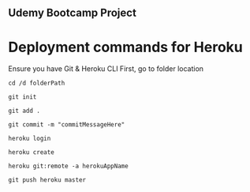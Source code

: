 ## Udemy Bootcamp Project

# Deployment commands for Heroku
Ensure you have Git & Heroku CLI
First, go to folder location 
```
cd /d folderPath
```
```
git init
```
```
git add .
```
```
git commit -m "commitMessageHere"
```
```
heroku login
```
```
heroku create
```
```
heroku git:remote -a herokuAppName
```
```
git push heroku master
```